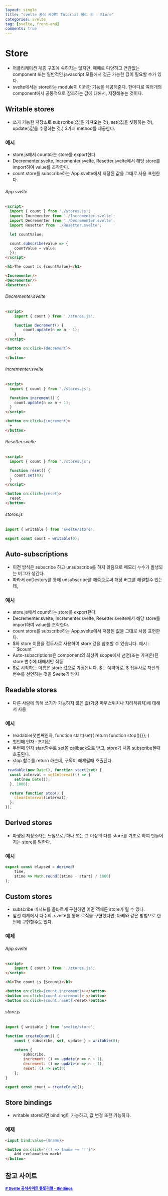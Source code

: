 ```yaml
---
layout: single
title: "svelte 공식 사이트 Tutorial 정리 ⑧ : Store"
categories: svelte
tag: [svelte, front-end]
comments: true
---
```


# Store
- 어플리케이션 계층 구조에 속하지는 않지만, 때때로 다양하고 연관없는 component 또는 일반적인 javascript 모듈에서 접근 가능한 값이 필요할 수가 있다.
- svelte에서는 store라는 module이 이러한 기능을 제공해준다. 한마디로 여러개의 component에서 공통적으로 참조하는 값에 대해서, 저장해놓는 것이다.

## Writable stores
- 쓰기 가능한 저장소로 subscribe(:값을 가져오는 것), set(:값을 셋팅하는 것), update(:값을 수정하는 것.) 3가지 method를 제공한다.

### 예시
- store.js에서 count라는 store를 export한다. 
- Decrementer.svelte, Incrementer.svelte, Resetter.svelte에서 해당 store를 import하여 value를 조작한다.
- count store를 subscribe하는 App.svelte에서 저장된 값을 그대로 사용 표현한다.

###### App.svelte 

```html
<script>
  import { count } from './stores.js';
  import Incrementer from './Incrementer.svelte';
  import Decrementer from './Decrementer.svelte';
  import Resetter from './Resetter.svelte';

  let countValue;

  count.subscribe(value => {
    countValue = value;
  });
</script>

<h1>The count is {countValue}</h1>

<Incrementer/>
<Decrementer/>
<Resetter/>
```

###### Decrementer.svelte

```html
<script>
	import { count } from './stores.js';

	function decrement() {
		count.update(n => n - 1);
	}
</script>

<button on:click={decrement}>
	-
</button>
```

###### Incrementer.svelte

```html
<script>
  import { count } from './stores.js';

  function increment() {
    count.update(n => n + 1);
  }
</script>

<button on:click={increment}>
  +
</button>
```

###### Resetter.svelte

```html
<script>
  import { count } from './stores.js';

  function reset() {
    count.set(0);
  }
</script>

<button on:click={reset}>
  reset
</button>
```

###### stores.js

```javascript
import { writable } from 'svelte/store';

export const count = writable(0);
```

## Auto-subscriptions
- 이전 방식은 subscribe 하고 unsubscribe를 하지 않음으로 메모리 누수가 발생되는 버그가 생긴다.
- 따라서 onDestory를 통해 unsubscribe를 해줌으로써 해당 버그를 해결할수 있는데, 

### 예시
- store.js에서 count라는 store를 export한다.
- Decrementer.svelte, Incrementer.svelte, Resetter.svelte에서 해당 store를 import하여 value를 조작한다.
- count store를 subscribe하는 App.svelte에서 저장된 값을 그대로 사용 표현한다.
- $와 store 이름을 접두사로 사용하여 store 값을 참조할 수 있습니다. 예시 : ```$count```
- Auto-subscriptions은 component의 최상위 scope에서 선언(또는 가져온)된 store 변수에 대해서만 작동
- $로 시작하는 이름은 store 값으로 가정됩니다. $는 예약어로, $ 접두사로 자신의 변수를 선언하는 것을 Svelte가 방지

## Readable stores
- 다른 사람에 의해 쓰기가 가능하지 않은 값(가령 마우스위치나 지리적위치)에 대해서 사용

### 예시
- readable(첫번째인자, function start(set){ return function stop(){}}; )
- 첫번째 인자 : 초기값
- 두번째 인자 start함수로 set을 callback으로 받고, store가 처음 subscribe될때 호출된다.
- stop 함수를 return 하는데, 구독이 해제될때 호출된다.
```javascript
 readable(new Date(), function start(set) {
  const interval = setInterval(() => {
    set(new Date());
  }, 1000);

  return function stop() {
    clearInterval(interval);
  };
});
```

## Derived stores
- 파생된 저장소라는 느낌으로, 하나 또는 그 이상의 다른 store를 기초로 하여 만들어지는 store를 말한다.

### 예시

```javascript
export const elapsed = derived(
	time,
	$time => Math.round(($time - start) / 1000)
);
```

## Custom stores
- subscribe 메서드를 올바르게 구현하면 어떤 객체든 store가 될 수 있다. 
- 앞선 예제에서 다수의 .svelte를 통해 로직을 구현했다면, 아래와 같은 방법으로 한번에 구현할수도 있다.

### 예제

###### App.svelte

```html
<script>
	import { count } from './stores.js';
</script>

<h1>The count is {$count}</h1>

<button on:click={count.increment}>+</button>
<button on:click={count.decrement}>-</button>
<button on:click={count.reset}>reset</button>
```
###### store.js

```javascript
import { writable } from 'svelte/store';

function createCount() {
	const { subscribe, set, update } = writable(0);

	return {
		subscribe,
		increment: () => update(n => n + 1),
		decrement: () => update(n => n - 1),
		reset: () => set(0)
	};
}

export const count = createCount();
```

## Store bindings
- writable store라면 binding이 가능하고, 값 변경 또한 가능하다.

### 예제

```html
<input bind:value={$name}>

<button on:click="{() => $name += '!'}">
	Add exclamation mark!
</button>
```

## 참고 사이트
<a href='https://svelte.dev/tutorial/writable-stores' target='_blank' style="color:blue; font-size:12px; font-weight:bold;"># Svelte 공식사이트 튜토리얼 - Bindings</a>

 